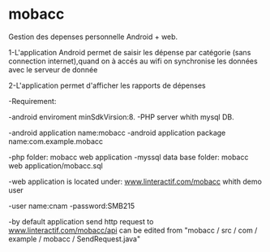 mobacc
======

Gestion des depenses personnelle Android + web.


1-L'application Android permet de saisir les dépense par catégorie (sans connection internet),quand on à accés au wifi on synchronise les données avec le serveur de donnée

2-L'application permet d'afficher les rapports de dépenses


-Requirement:

-android enviroment minSdkVirsion:8.
-PHP server whith mysql DB.

-android application name:mobacc
-android application package name:com.example.mobacc


-php folder: mobacc web application
-myssql data base folder: mobacc web application/mobacc.sql

-web application is located under: www.linteractif.com/mobacc  whith demo user 

-user name:cnam
-password:SMB215

-by default application send http request to www.linteractif.com/mobacc/api can be edited from "mobacc / src / com / example / mobacc / SendRequest.java"

